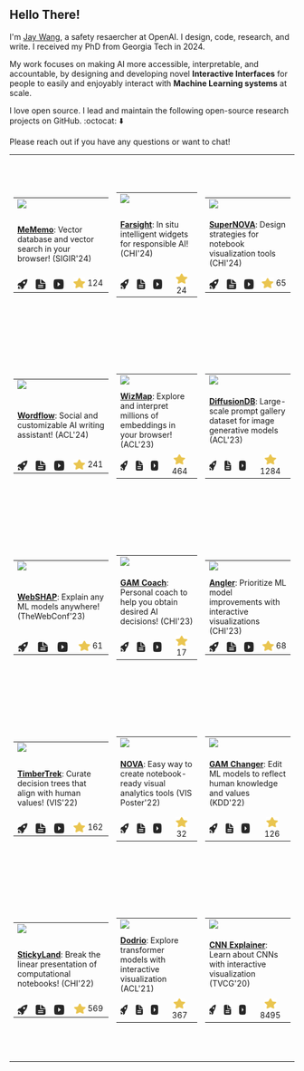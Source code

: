 ## Hello There!

I'm [Jay Wang](https://zijie.wang), a safety resaercher at OpenAI. I design,
code, research, and write. I received my PhD from Georgia Tech in 2024.

My work focuses on making AI more accessible, interpretable, and accountable, by
designing and developing novel **Interactive Interfaces** for people to easily
and enjoyably interact with **Machine Learning systems** at scale.

I love open source. I lead and maintain the following open-source research
projects on GitHub. :octocat: ⬇️

Please reach out if you have any questions or want to chat!

<table><tr height="320px"><td><table><tr><td colspan="4"><a href="https://github.com/poloclub/mememo"><img src="https://zijie.wang/images/teasers/mememo.webp" width="220px" /></a></td></tr><tr /><tr><td width="220px" height="110px" vertical-align="top" colspan="4"><a href="https://github.com/poloclub/mememo"><strong>MeMemo</strong></a>: Vector database and vector search in your browser! (SIGIR'24)</td></tr><tr /><tr><td align="center"><a href="https://poloclub.github.io/mememo"><picture><source media="(prefers-color-scheme: light)" srcset="./assets/icons/icon-demo-light.svg" /><source media="(prefers-color-scheme: dark)" srcset="./assets/icons/icon-demo-dark.svg" /><img align="center" src="./assets/icons/icon-demo-light.svg" width="18px" height="18px" /></picture></a></td><td align="center"><a href="https://arxiv.org/pdf/2407.01972.pdf"><picture><source media="(prefers-color-scheme: light)" srcset="./assets/icons/icon-pdf-light.svg" /><source media="(prefers-color-scheme: dark)" srcset="./assets/icons/icon-pdf-dark.svg" /><img align="center" src="./assets/icons/icon-pdf-light.svg" width="18px" height="18px" /></picture></a></td><td align="center"><a href="https://youtu.be/ypbPymC6cV8"><picture><source media="(prefers-color-scheme: light)" srcset="./assets/icons/icon-youtube-light.svg" /><source media="(prefers-color-scheme: dark)" srcset="./assets/icons/icon-youtube-dark.svg" /><img align="center" src="./assets/icons/icon-youtube-light.svg" width="18px" height="18px" /></picture></a></td><td align="center"><a href="https://github.com/poloclub/mememo/stargazers"><picture><source media="(prefers-color-scheme: light)" srcset="./assets/icons/icon-star-light.svg" /><source media="(prefers-color-scheme: dark)" srcset="./assets/icons/icon-star-dark.svg" /><img align="center" src="./assets/icons/icon-star-light.svg" width="21px" height="21px" /></picture></a> 124</td></tr></table></td><td><table><tr><td colspan="4"><a href="https://github.com/PAIR-code/farsight"><img src="https://zijie.wang/images/teasers/farsight.webp" width="220px" /></a></td></tr><tr /><tr><td width="220px" height="110px" vertical-align="top" colspan="4"><a href="https://github.com/PAIR-code/farsight"><strong>Farsight</strong></a>: In situ intelligent widgets for responsible AI! (CHI'24)</td></tr><tr /><tr><td align="center"><a href="https://pair-code.github.io/farsight/"><picture><source media="(prefers-color-scheme: light)" srcset="./assets/icons/icon-demo-light.svg" /><source media="(prefers-color-scheme: dark)" srcset="./assets/icons/icon-demo-dark.svg" /><img align="center" src="./assets/icons/icon-demo-light.svg" width="18px" height="18px" /></picture></a></td><td align="center"><a href="https://arxiv.org/pdf/2402.15350.pdf"><picture><source media="(prefers-color-scheme: light)" srcset="./assets/icons/icon-pdf-light.svg" /><source media="(prefers-color-scheme: dark)" srcset="./assets/icons/icon-pdf-dark.svg" /><img align="center" src="./assets/icons/icon-pdf-light.svg" width="18px" height="18px" /></picture></a></td><td align="center"><a href="https://youtu.be/BlSFbGkOlHk"><picture><source media="(prefers-color-scheme: light)" srcset="./assets/icons/icon-youtube-light.svg" /><source media="(prefers-color-scheme: dark)" srcset="./assets/icons/icon-youtube-dark.svg" /><img align="center" src="./assets/icons/icon-youtube-light.svg" width="18px" height="18px" /></picture></a></td><td align="center"><a href="https://github.com/PAIR-code/farsight/stargazers"><picture><source media="(prefers-color-scheme: light)" srcset="./assets/icons/icon-star-light.svg" /><source media="(prefers-color-scheme: dark)" srcset="./assets/icons/icon-star-dark.svg" /><img align="center" src="./assets/icons/icon-star-light.svg" width="21px" height="21px" /></picture></a> 24</td></tr></table></td><td><table><tr><td colspan="4"><a href="https://github.com/poloclub/supernova"><img src="https://zijie.wang/images/teasers/supernova.webp" width="220px" /></a></td></tr><tr /><tr><td width="220px" height="110px" vertical-align="top" colspan="4"><a href="https://github.com/poloclub/supernova"><strong>SuperNOVA</strong></a>: Design strategies for notebook visualization tools (CHI'24)</td></tr><tr /><tr><td align="center"><a href="https://poloclub.github.io/supernova"><picture><source media="(prefers-color-scheme: light)" srcset="./assets/icons/icon-demo-light.svg" /><source media="(prefers-color-scheme: dark)" srcset="./assets/icons/icon-demo-dark.svg" /><img align="center" src="./assets/icons/icon-demo-light.svg" width="18px" height="18px" /></picture></a></td><td align="center"><a href="http://arxiv.org/pdf/2305.03039.pdf"><picture><source media="(prefers-color-scheme: light)" srcset="./assets/icons/icon-pdf-light.svg" /><source media="(prefers-color-scheme: dark)" srcset="./assets/icons/icon-pdf-dark.svg" /><img align="center" src="./assets/icons/icon-pdf-light.svg" width="18px" height="18px" /></picture></a></td><td align="center"><a href="."><picture><source media="(prefers-color-scheme: light)" srcset="./assets/icons/icon-youtube-light.svg" /><source media="(prefers-color-scheme: dark)" srcset="./assets/icons/icon-youtube-dark.svg" /><img align="center" src="./assets/icons/icon-youtube-light.svg" width="18px" height="18px" /></picture></a></td><td align="center"><a href="https://github.com/poloclub/supernova/stargazers"><picture><source media="(prefers-color-scheme: light)" srcset="./assets/icons/icon-star-light.svg" /><source media="(prefers-color-scheme: dark)" srcset="./assets/icons/icon-star-dark.svg" /><img align="center" src="./assets/icons/icon-star-light.svg" width="21px" height="21px" /></picture></a> 65</td></tr></table></td></tr><tr /><tr height="320px"><td><table><tr><td colspan="4"><a href="https://github.com/poloclub/wordflow"><img src="https://zijie.wang/images/teasers/wordflow.webp" width="220px" /></a></td></tr><tr /><tr><td width="220px" height="110px" vertical-align="top" colspan="4"><a href="https://github.com/poloclub/wordflow"><strong>Wordflow</strong></a>: Social and customizable AI writing assistant! (ACL'24)</td></tr><tr /><tr><td align="center"><a href="https://poloclub.github.io/wordflow"><picture><source media="(prefers-color-scheme: light)" srcset="./assets/icons/icon-demo-light.svg" /><source media="(prefers-color-scheme: dark)" srcset="./assets/icons/icon-demo-dark.svg" /><img align="center" src="./assets/icons/icon-demo-light.svg" width="18px" height="18px" /></picture></a></td><td align="center"><a href="https://arxiv.org/pdf/2401.14447.pdf"><picture><source media="(prefers-color-scheme: light)" srcset="./assets/icons/icon-pdf-light.svg" /><source media="(prefers-color-scheme: dark)" srcset="./assets/icons/icon-pdf-dark.svg" /><img align="center" src="./assets/icons/icon-pdf-light.svg" width="18px" height="18px" /></picture></a></td><td align="center"><a href="https://youtu.be/3dOcVuofGVo"><picture><source media="(prefers-color-scheme: light)" srcset="./assets/icons/icon-youtube-light.svg" /><source media="(prefers-color-scheme: dark)" srcset="./assets/icons/icon-youtube-dark.svg" /><img align="center" src="./assets/icons/icon-youtube-light.svg" width="18px" height="18px" /></picture></a></td><td align="center"><a href="https://github.com/poloclub/wordflow/stargazers"><picture><source media="(prefers-color-scheme: light)" srcset="./assets/icons/icon-star-light.svg" /><source media="(prefers-color-scheme: dark)" srcset="./assets/icons/icon-star-dark.svg" /><img align="center" src="./assets/icons/icon-star-light.svg" width="21px" height="21px" /></picture></a> 241</td></tr></table></td><td><table><tr><td colspan="4"><a href="https://github.com/poloclub/wizmap"><img src="https://zijie.wang/images/teasers/wizmap.webp" width="220px" /></a></td></tr><tr /><tr><td width="220px" height="110px" vertical-align="top" colspan="4"><a href="https://github.com/poloclub/wizmap"><strong>WizMap</strong></a>: Explore and interpret millions of embeddings in your browser! (ACL'23)</td></tr><tr /><tr><td align="center"><a href="https://poloclub.github.io/wizmap"><picture><source media="(prefers-color-scheme: light)" srcset="./assets/icons/icon-demo-light.svg" /><source media="(prefers-color-scheme: dark)" srcset="./assets/icons/icon-demo-dark.svg" /><img align="center" src="./assets/icons/icon-demo-light.svg" width="18px" height="18px" /></picture></a></td><td align="center"><a href="https://aclanthology.org/2023.acl-demo.50.pdf"><picture><source media="(prefers-color-scheme: light)" srcset="./assets/icons/icon-pdf-light.svg" /><source media="(prefers-color-scheme: dark)" srcset="./assets/icons/icon-pdf-dark.svg" /><img align="center" src="./assets/icons/icon-pdf-light.svg" width="18px" height="18px" /></picture></a></td><td align="center"><a href="https://youtu.be/8fJG87QVceQ"><picture><source media="(prefers-color-scheme: light)" srcset="./assets/icons/icon-youtube-light.svg" /><source media="(prefers-color-scheme: dark)" srcset="./assets/icons/icon-youtube-dark.svg" /><img align="center" src="./assets/icons/icon-youtube-light.svg" width="18px" height="18px" /></picture></a></td><td align="center"><a href="https://github.com/poloclub/wizmap/stargazers"><picture><source media="(prefers-color-scheme: light)" srcset="./assets/icons/icon-star-light.svg" /><source media="(prefers-color-scheme: dark)" srcset="./assets/icons/icon-star-dark.svg" /><img align="center" src="./assets/icons/icon-star-light.svg" width="21px" height="21px" /></picture></a> 464</td></tr></table></td><td><table><tr><td colspan="4"><a href="https://github.com/poloclub/diffusiondb"><img src="https://zijie.wang/images/teasers/diffusiondb.webp" width="220px" /></a></td></tr><tr /><tr><td width="220px" height="110px" vertical-align="top" colspan="4"><a href="https://github.com/poloclub/diffusiondb"><strong>DiffusionDB</strong></a>: Large-scale prompt gallery dataset for image generative models (ACL'23)</td></tr><tr /><tr><td align="center"><a href="https://poloclub.github.io/diffusiondb/?norec=true"><picture><source media="(prefers-color-scheme: light)" srcset="./assets/icons/icon-demo-light.svg" /><source media="(prefers-color-scheme: dark)" srcset="./assets/icons/icon-demo-dark.svg" /><img align="center" src="./assets/icons/icon-demo-light.svg" width="18px" height="18px" /></picture></a></td><td align="center"><a href="https://arxiv.org/pdf/2210.14896"><picture><source media="(prefers-color-scheme: light)" srcset="./assets/icons/icon-pdf-light.svg" /><source media="(prefers-color-scheme: dark)" srcset="./assets/icons/icon-pdf-dark.svg" /><img align="center" src="./assets/icons/icon-pdf-light.svg" width="18px" height="18px" /></picture></a></td><td align="center"><a href="."><picture><source media="(prefers-color-scheme: light)" srcset="./assets/icons/icon-youtube-light.svg" /><source media="(prefers-color-scheme: dark)" srcset="./assets/icons/icon-youtube-dark.svg" /><img align="center" src="./assets/icons/icon-youtube-light.svg" width="18px" height="18px" /></picture></a></td><td align="center"><a href="https://github.com/poloclub/diffusiondb/stargazers"><picture><source media="(prefers-color-scheme: light)" srcset="./assets/icons/icon-star-light.svg" /><source media="(prefers-color-scheme: dark)" srcset="./assets/icons/icon-star-dark.svg" /><img align="center" src="./assets/icons/icon-star-light.svg" width="21px" height="21px" /></picture></a> 1284</td></tr></table></td></tr><tr /><tr height="320px"><td><table><tr><td colspan="4"><a href="https://github.com/poloclub/webshap"><img src="https://zijie.wang/images/teasers/webshap.webp" width="220px" /></a></td></tr><tr /><tr><td width="220px" height="110px" vertical-align="top" colspan="4"><a href="https://github.com/poloclub/webshap"><strong>WebSHAP</strong></a>: Explain any ML models anywhere! (TheWebConf'23)</td></tr><tr /><tr><td align="center"><a href="https://poloclub.github.io/webshap/?norec=true"><picture><source media="(prefers-color-scheme: light)" srcset="./assets/icons/icon-demo-light.svg" /><source media="(prefers-color-scheme: dark)" srcset="./assets/icons/icon-demo-dark.svg" /><img align="center" src="./assets/icons/icon-demo-light.svg" width="18px" height="18px" /></picture></a></td><td align="center"><a href="https://arxiv.org/pdf/2303.09545.pdf"><picture><source media="(prefers-color-scheme: light)" srcset="./assets/icons/icon-pdf-light.svg" /><source media="(prefers-color-scheme: dark)" srcset="./assets/icons/icon-pdf-dark.svg" /><img align="center" src="./assets/icons/icon-pdf-light.svg" width="18px" height="18px" /></picture></a></td><td align="center"><a href="https://youtu.be/Dju6ZRMWSAA"><picture><source media="(prefers-color-scheme: light)" srcset="./assets/icons/icon-youtube-light.svg" /><source media="(prefers-color-scheme: dark)" srcset="./assets/icons/icon-youtube-dark.svg" /><img align="center" src="./assets/icons/icon-youtube-light.svg" width="18px" height="18px" /></picture></a></td><td align="center"><a href="https://github.com/poloclub/webshap/stargazers"><picture><source media="(prefers-color-scheme: light)" srcset="./assets/icons/icon-star-light.svg" /><source media="(prefers-color-scheme: dark)" srcset="./assets/icons/icon-star-dark.svg" /><img align="center" src="./assets/icons/icon-star-light.svg" width="21px" height="21px" /></picture></a> 61</td></tr></table></td><td><table><tr><td colspan="4"><a href="https://github.com/poloclub/gam-coach"><img src="https://zijie.wang/images/teasers/gam-coach.webp" width="220px" /></a></td></tr><tr /><tr><td width="220px" height="110px" vertical-align="top" colspan="4"><a href="https://github.com/poloclub/gam-coach"><strong>GAM Coach</strong></a>: Personal coach to help you obtain desired AI decisions! (CHI'23)</td></tr><tr /><tr><td align="center"><a href="https://poloclub.github.io/gam-coach/?norec=true"><picture><source media="(prefers-color-scheme: light)" srcset="./assets/icons/icon-demo-light.svg" /><source media="(prefers-color-scheme: dark)" srcset="./assets/icons/icon-demo-dark.svg" /><img align="center" src="./assets/icons/icon-demo-light.svg" width="18px" height="18px" /></picture></a></td><td align="center"><a href="https://arxiv.org/pdf/2302.14165"><picture><source media="(prefers-color-scheme: light)" srcset="./assets/icons/icon-pdf-light.svg" /><source media="(prefers-color-scheme: dark)" srcset="./assets/icons/icon-pdf-dark.svg" /><img align="center" src="./assets/icons/icon-pdf-light.svg" width="18px" height="18px" /></picture></a></td><td align="center"><a href="https://youtu.be/ubacP34H9XE"><picture><source media="(prefers-color-scheme: light)" srcset="./assets/icons/icon-youtube-light.svg" /><source media="(prefers-color-scheme: dark)" srcset="./assets/icons/icon-youtube-dark.svg" /><img align="center" src="./assets/icons/icon-youtube-light.svg" width="18px" height="18px" /></picture></a></td><td align="center"><a href="https://github.com/poloclub/gam-coach/stargazers"><picture><source media="(prefers-color-scheme: light)" srcset="./assets/icons/icon-star-light.svg" /><source media="(prefers-color-scheme: dark)" srcset="./assets/icons/icon-star-dark.svg" /><img align="center" src="./assets/icons/icon-star-light.svg" width="21px" height="21px" /></picture></a> 17</td></tr></table></td><td><table><tr><td colspan="4"><a href="https://github.com/apple/ml-translate-vis"><img src="https://zijie.wang/images/teasers/angler.webp" width="220px" /></a></td></tr><tr /><tr><td width="220px" height="110px" vertical-align="top" colspan="4"><a href="https://github.com/apple/ml-translate-vis"><strong>Angler</strong></a>: Prioritize ML model improvements with interactive visualizations (CHI'23)</td></tr><tr /><tr><td align="center"><a href="https://apple.github.io/ml-translate-vis/"><picture><source media="(prefers-color-scheme: light)" srcset="./assets/icons/icon-demo-light.svg" /><source media="(prefers-color-scheme: dark)" srcset="./assets/icons/icon-demo-dark.svg" /><img align="center" src="./assets/icons/icon-demo-light.svg" width="18px" height="18px" /></picture></a></td><td align="center"><a href="https://arxiv.org/pdf/2304.05967.pdf"><picture><source media="(prefers-color-scheme: light)" srcset="./assets/icons/icon-pdf-light.svg" /><source media="(prefers-color-scheme: dark)" srcset="./assets/icons/icon-pdf-dark.svg" /><img align="center" src="./assets/icons/icon-pdf-light.svg" width="18px" height="18px" /></picture></a></td><td align="center"><a href="https://youtu.be/ZYDFMPbD0wk"><picture><source media="(prefers-color-scheme: light)" srcset="./assets/icons/icon-youtube-light.svg" /><source media="(prefers-color-scheme: dark)" srcset="./assets/icons/icon-youtube-dark.svg" /><img align="center" src="./assets/icons/icon-youtube-light.svg" width="18px" height="18px" /></picture></a></td><td align="center"><a href="https://github.com/apple/ml-translate-vis/stargazers"><picture><source media="(prefers-color-scheme: light)" srcset="./assets/icons/icon-star-light.svg" /><source media="(prefers-color-scheme: dark)" srcset="./assets/icons/icon-star-dark.svg" /><img align="center" src="./assets/icons/icon-star-light.svg" width="21px" height="21px" /></picture></a> 68</td></tr></table></td></tr><tr /><tr height="320px"><td><table><tr><td colspan="4"><a href="https://github.com/poloclub/timbertrek"><img src="https://zijie.wang/images/teasers/timbertrek.webp" width="220px" /></a></td></tr><tr /><tr><td width="220px" height="110px" vertical-align="top" colspan="4"><a href="https://github.com/poloclub/timbertrek"><strong>TimberTrek</strong></a>: Curate decision trees that align with human values! (VIS'22)</td></tr><tr /><tr><td align="center"><a href="https://poloclub.github.io/timbertrek/"><picture><source media="(prefers-color-scheme: light)" srcset="./assets/icons/icon-demo-light.svg" /><source media="(prefers-color-scheme: dark)" srcset="./assets/icons/icon-demo-dark.svg" /><img align="center" src="./assets/icons/icon-demo-light.svg" width="18px" height="18px" /></picture></a></td><td align="center"><a href="https://arxiv.org/pdf/2209.09227"><picture><source media="(prefers-color-scheme: light)" srcset="./assets/icons/icon-pdf-light.svg" /><source media="(prefers-color-scheme: dark)" srcset="./assets/icons/icon-pdf-dark.svg" /><img align="center" src="./assets/icons/icon-pdf-light.svg" width="18px" height="18px" /></picture></a></td><td align="center"><a href="https://youtu.be/3eGqTmsStJM"><picture><source media="(prefers-color-scheme: light)" srcset="./assets/icons/icon-youtube-light.svg" /><source media="(prefers-color-scheme: dark)" srcset="./assets/icons/icon-youtube-dark.svg" /><img align="center" src="./assets/icons/icon-youtube-light.svg" width="18px" height="18px" /></picture></a></td><td align="center"><a href="https://github.com/poloclub/timbertrek/stargazers"><picture><source media="(prefers-color-scheme: light)" srcset="./assets/icons/icon-star-light.svg" /><source media="(prefers-color-scheme: dark)" srcset="./assets/icons/icon-star-dark.svg" /><img align="center" src="./assets/icons/icon-star-light.svg" width="21px" height="21px" /></picture></a> 162</td></tr></table></td><td><table><tr><td colspan="4"><a href="https://github.com/poloclub/nova"><img src="https://zijie.wang/images/teasers/nova.webp" width="220px" /></a></td></tr><tr /><tr><td width="220px" height="110px" vertical-align="top" colspan="4"><a href="https://github.com/poloclub/nova"><strong>NOVA</strong></a>: Easy way to create notebook-ready visual analytics tools (VIS Poster'22)</td></tr><tr /><tr><td align="center"><a href="https://poloclub.github.io/nova/"><picture><source media="(prefers-color-scheme: light)" srcset="./assets/icons/icon-demo-light.svg" /><source media="(prefers-color-scheme: dark)" srcset="./assets/icons/icon-demo-dark.svg" /><img align="center" src="./assets/icons/icon-demo-light.svg" width="18px" height="18px" /></picture></a></td><td align="center"><a href="https://arxiv.org/pdf/2205.03963"><picture><source media="(prefers-color-scheme: light)" srcset="./assets/icons/icon-pdf-light.svg" /><source media="(prefers-color-scheme: dark)" srcset="./assets/icons/icon-pdf-dark.svg" /><img align="center" src="./assets/icons/icon-pdf-light.svg" width="18px" height="18px" /></picture></a></td><td align="center"><a href="."><picture><source media="(prefers-color-scheme: light)" srcset="./assets/icons/icon-youtube-light.svg" /><source media="(prefers-color-scheme: dark)" srcset="./assets/icons/icon-youtube-dark.svg" /><img align="center" src="./assets/icons/icon-youtube-light.svg" width="18px" height="18px" /></picture></a></td><td align="center"><a href="https://github.com/poloclub/nova/stargazers"><picture><source media="(prefers-color-scheme: light)" srcset="./assets/icons/icon-star-light.svg" /><source media="(prefers-color-scheme: dark)" srcset="./assets/icons/icon-star-dark.svg" /><img align="center" src="./assets/icons/icon-star-light.svg" width="21px" height="21px" /></picture></a> 32</td></tr></table></td><td><table><tr><td colspan="4"><a href="https://github.com/interpretml/gam-changer"><img src="https://zijie.wang/images/teasers/gam-changer-kdd.webp" width="220px" /></a></td></tr><tr /><tr><td width="220px" height="110px" vertical-align="top" colspan="4"><a href="https://github.com/interpretml/gam-changer"><strong>GAM Changer</strong></a>: Edit ML models to reflect human knowledge and values (KDD'22)</td></tr><tr /><tr><td align="center"><a href="https://interpret.ml/gam-changer/?norec=true"><picture><source media="(prefers-color-scheme: light)" srcset="./assets/icons/icon-demo-light.svg" /><source media="(prefers-color-scheme: dark)" srcset="./assets/icons/icon-demo-dark.svg" /><img align="center" src="./assets/icons/icon-demo-light.svg" width="18px" height="18px" /></picture></a></td><td align="center"><a href="https://dl.acm.org/doi/10.1145/3534678.3539074"><picture><source media="(prefers-color-scheme: light)" srcset="./assets/icons/icon-pdf-light.svg" /><source media="(prefers-color-scheme: dark)" srcset="./assets/icons/icon-pdf-dark.svg" /><img align="center" src="./assets/icons/icon-pdf-light.svg" width="18px" height="18px" /></picture></a></td><td align="center"><a href="https://www.youtube.com/watch?v=D6whtfInqTc"><picture><source media="(prefers-color-scheme: light)" srcset="./assets/icons/icon-youtube-light.svg" /><source media="(prefers-color-scheme: dark)" srcset="./assets/icons/icon-youtube-dark.svg" /><img align="center" src="./assets/icons/icon-youtube-light.svg" width="18px" height="18px" /></picture></a></td><td align="center"><a href="https://github.com/interpretml/gam-changer/stargazers"><picture><source media="(prefers-color-scheme: light)" srcset="./assets/icons/icon-star-light.svg" /><source media="(prefers-color-scheme: dark)" srcset="./assets/icons/icon-star-dark.svg" /><img align="center" src="./assets/icons/icon-star-light.svg" width="21px" height="21px" /></picture></a> 126</td></tr></table></td></tr><tr /><tr height="320px"><td><table><tr><td colspan="4"><a href="https://github.com/xiaohk/stickyland"><img src="https://zijie.wang/images/teasers/stickyland.webp" width="220px" /></a></td></tr><tr /><tr><td width="220px" height="110px" vertical-align="top" colspan="4"><a href="https://github.com/xiaohk/stickyland"><strong>StickyLand</strong></a>: Break the linear presentation of computational notebooks! (CHI'22)</td></tr><tr /><tr><td align="center"><a href="https://xiaohk.github.io/stickyland/"><picture><source media="(prefers-color-scheme: light)" srcset="./assets/icons/icon-demo-light.svg" /><source media="(prefers-color-scheme: dark)" srcset="./assets/icons/icon-demo-dark.svg" /><img align="center" src="./assets/icons/icon-demo-light.svg" width="18px" height="18px" /></picture></a></td><td align="center"><a href="https://arxiv.org/pdf/2202.11086"><picture><source media="(prefers-color-scheme: light)" srcset="./assets/icons/icon-pdf-light.svg" /><source media="(prefers-color-scheme: dark)" srcset="./assets/icons/icon-pdf-dark.svg" /><img align="center" src="./assets/icons/icon-pdf-light.svg" width="18px" height="18px" /></picture></a></td><td align="center"><a href="https://youtu.be/OKaPmEBzEX0"><picture><source media="(prefers-color-scheme: light)" srcset="./assets/icons/icon-youtube-light.svg" /><source media="(prefers-color-scheme: dark)" srcset="./assets/icons/icon-youtube-dark.svg" /><img align="center" src="./assets/icons/icon-youtube-light.svg" width="18px" height="18px" /></picture></a></td><td align="center"><a href="https://github.com/xiaohk/stickyland/stargazers"><picture><source media="(prefers-color-scheme: light)" srcset="./assets/icons/icon-star-light.svg" /><source media="(prefers-color-scheme: dark)" srcset="./assets/icons/icon-star-dark.svg" /><img align="center" src="./assets/icons/icon-star-light.svg" width="21px" height="21px" /></picture></a> 569</td></tr></table></td><td><table><tr><td colspan="4"><a href="https://github.com/poloclub/dodrio"><img src="https://zijie.wang/images/teasers/dodrio.webp" width="220px" /></a></td></tr><tr /><tr><td width="220px" height="110px" vertical-align="top" colspan="4"><a href="https://github.com/poloclub/dodrio"><strong>Dodrio</strong></a>: Explore transformer models with interactive visualization (ACL'21)</td></tr><tr /><tr><td align="center"><a href="https://poloclub.github.io/dodrio/?norec=true"><picture><source media="(prefers-color-scheme: light)" srcset="./assets/icons/icon-demo-light.svg" /><source media="(prefers-color-scheme: dark)" srcset="./assets/icons/icon-demo-dark.svg" /><img align="center" src="./assets/icons/icon-demo-light.svg" width="18px" height="18px" /></picture></a></td><td align="center"><a href="https://arxiv.org/pdf/2103.14625"><picture><source media="(prefers-color-scheme: light)" srcset="./assets/icons/icon-pdf-light.svg" /><source media="(prefers-color-scheme: dark)" srcset="./assets/icons/icon-pdf-dark.svg" /><img align="center" src="./assets/icons/icon-pdf-light.svg" width="18px" height="18px" /></picture></a></td><td align="center"><a href="https://youtu.be/qB-T9j7UTgE"><picture><source media="(prefers-color-scheme: light)" srcset="./assets/icons/icon-youtube-light.svg" /><source media="(prefers-color-scheme: dark)" srcset="./assets/icons/icon-youtube-dark.svg" /><img align="center" src="./assets/icons/icon-youtube-light.svg" width="18px" height="18px" /></picture></a></td><td align="center"><a href="https://github.com/poloclub/dodrio/stargazers"><picture><source media="(prefers-color-scheme: light)" srcset="./assets/icons/icon-star-light.svg" /><source media="(prefers-color-scheme: dark)" srcset="./assets/icons/icon-star-dark.svg" /><img align="center" src="./assets/icons/icon-star-light.svg" width="21px" height="21px" /></picture></a> 367</td></tr></table></td><td><table><tr><td colspan="4"><a href="https://github.com/poloclub/cnn-explainer"><img src="https://zijie.wang/images/teasers/cnn-explainer.webp" width="220px" /></a></td></tr><tr /><tr><td width="220px" height="110px" vertical-align="top" colspan="4"><a href="https://github.com/poloclub/cnn-explainer"><strong>CNN Explainer</strong></a>: Learn about CNNs with interactive visualization (TVCG'20)</td></tr><tr /><tr><td align="center"><a href="https://poloclub.github.io/cnn-explainer/?norec=true"><picture><source media="(prefers-color-scheme: light)" srcset="./assets/icons/icon-demo-light.svg" /><source media="(prefers-color-scheme: dark)" srcset="./assets/icons/icon-demo-dark.svg" /><img align="center" src="./assets/icons/icon-demo-light.svg" width="18px" height="18px" /></picture></a></td><td align="center"><a href="https://arxiv.org/pdf/2004.15004"><picture><source media="(prefers-color-scheme: light)" srcset="./assets/icons/icon-pdf-light.svg" /><source media="(prefers-color-scheme: dark)" srcset="./assets/icons/icon-pdf-dark.svg" /><img align="center" src="./assets/icons/icon-pdf-light.svg" width="18px" height="18px" /></picture></a></td><td align="center"><a href="https://youtu.be/HnWIHWFbuUQ"><picture><source media="(prefers-color-scheme: light)" srcset="./assets/icons/icon-youtube-light.svg" /><source media="(prefers-color-scheme: dark)" srcset="./assets/icons/icon-youtube-dark.svg" /><img align="center" src="./assets/icons/icon-youtube-light.svg" width="18px" height="18px" /></picture></a></td><td align="center"><a href="https://github.com/poloclub/cnn-explainer/stargazers"><picture><source media="(prefers-color-scheme: light)" srcset="./assets/icons/icon-star-light.svg" /><source media="(prefers-color-scheme: dark)" srcset="./assets/icons/icon-star-dark.svg" /><img align="center" src="./assets/icons/icon-star-light.svg" width="21px" height="21px" /></picture></a> 8495</td></tr></table></td></tr></table>
